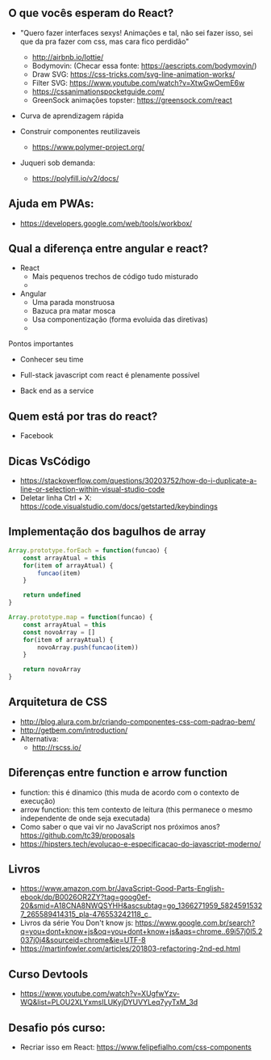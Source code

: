 ## O que vocês esperam do React?
- "Quero fazer interfaces sexys! Animações e tal, não sei fazer isso, sei que da pra fazer com css, mas cara fico perdidão"
    - http://airbnb.io/lottie/
    - Bodymovin: (Checar essa fonte: https://aescripts.com/bodymovin/)
    - Draw SVG: https://css-tricks.com/svg-line-animation-works/
    - Filter SVG: https://www.youtube.com/watch?v=XtwGwOemE6w
    - https://cssanimationspocketguide.com/
    - GreenSock animações topster: https://greensock.com/react
- Curva de aprendizagem rápida
- Construir componentes reutilizaveis
    - https://www.polymer-project.org/

- Juqueri sob demanda:
    - https://polyfill.io/v2/docs/

## Ajuda em PWAs:
- https://developers.google.com/web/tools/workbox/

## Qual a diferença entre angular e react?
- React 
    - Mais pequenos trechos de código tudo misturado
    - 
- Angular
    - Uma parada monstruosa
    - Bazuca pra matar mosca
    - Usa componentização (forma evoluida das diretivas)
    - 

Pontos importantes
- Conhecer seu time

- Full-stack javascript com react é plenamente possível
- Back end as a service



## Quem está por tras do react?
- Facebook


<script src="react.js"></script>



## Dicas VsCódigo
- https://stackoverflow.com/questions/30203752/how-do-i-duplicate-a-line-or-selection-within-visual-studio-code
- Deletar linha Ctrl + X: https://code.visualstudio.com/docs/getstarted/keybindings


## Implementação dos bagulhos de array
```js
Array.prototype.forEach = function(funcao) {
    const arrayAtual = this
    for(item of arrayAtual) {
        funcao(item)
    }

    return undefined
}

Array.prototype.map = function(funcao) {
    const arrayAtual = this
    const novoArray = []
    for(item of arrayAtual) {
        novoArray.push(funcao(item))
    }

    return novoArray
}
```

## Arquitetura de CSS
- http://blog.alura.com.br/criando-componentes-css-com-padrao-bem/
- http://getbem.com/introduction/
- Alternativa:
    - http://rscss.io/

## Diferenças entre function e arrow function
- function: this é dinamico (this muda de acordo com o contexto de execução)
- arrow function: this tem contexto de leitura (this permanece o mesmo independente de onde seja executada)
- Como saber o que vai vir no JavaScript nos próximos anos? https://github.com/tc39/proposals
- https://hipsters.tech/evolucao-e-especificacao-do-javascript-moderno/

## Livros
- https://www.amazon.com.br/JavaScript-Good-Parts-English-ebook/dp/B0026OR2ZY?tag=goog0ef-20&smid=A18CNA8NWQSYHH&ascsubtag=go_1366271959_58245915327_265589414315_pla-476553242118_c_
- Livros da série You Don't know js: https://www.google.com.br/search?q=you+dont+know+js&oq=you+dont+know+js&aqs=chrome..69i57j0l5.2037j0j4&sourceid=chrome&ie=UTF-8
- https://martinfowler.com/articles/201803-refactoring-2nd-ed.html

## Curso Devtools
- https://www.youtube.com/watch?v=XUgfwYzv-WQ&list=PLOU2XLYxmsILUKyjDYUVYLeq7yyTxM_3d


## Desafio pós curso:
- Recriar isso em React: https://www.felipefialho.com/css-components
